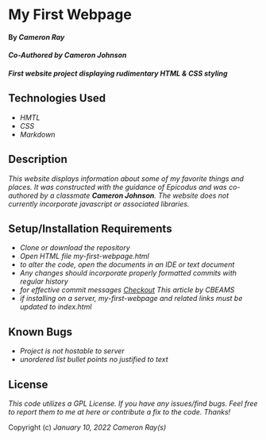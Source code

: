 # My First Webpage

#### By _**Cameron Ray**_
#### _**Co-Authored by Cameron Johnson**_

#### _First website project displaying rudimentary HTML & CSS styling_

## Technologies Used

* _HMTL_
* _CSS_
* _Markdown_


## Description

_This website displays information about some of my favorite things and places. It was constructed with the guidance of Epicodus and was co-authored by a classmate **Cameron Johnson**. The website does not currently incorporate javascript or associated libraries._

## Setup/Installation Requirements

* _Clone or download the repository_
* _Open HTML file my-first-webpage.html_
* _to alter the code, open the documents in an IDE or text document_
* _Any changes should incorporate properly formatted commits with regular history_
* _for effective commit messages [Checkout](https://cbea.ms/git-commit/) This article by CBEAMS_
* _if installing on a server, my-first-webpage and related links must be updated to index.html_


## Known Bugs

* _Project is not hostable to server_
* _unordered list bullet points no justified to text_

## License

_This code utilizes a GPL License. If you have any issues/find bugs. Feel free to report them to me at here or contribute a fix to the code. Thanks!_

Copyright (c) _January 10, 2022_ _Cameron Ray(s)_